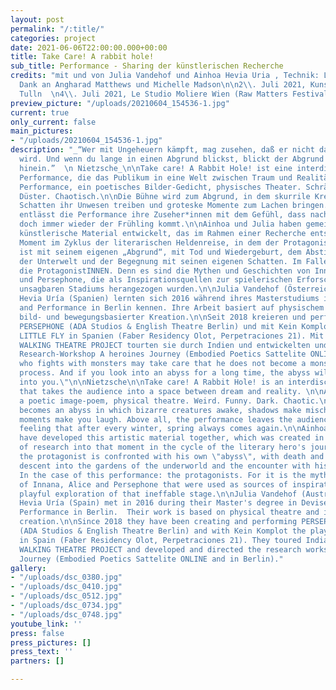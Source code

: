 ```yaml
---
layout: post
permalink: "/:title/"
categories: project
date: 2021-06-06T22:00:00.000+00:00
title: Take Care! A rabbit hole!
sub_title: Performance - Sharing der künstlerischen Recherche
credits: "mit und von Julia Vandehof und Ainhoa Hevia Uria , Technik: Leroy Werner,
  Dank an Angharad Matthews und Michelle Madson\n\n2\\. Juli 2021, Kunstwerkstatt
  Tulln  \n4\\. Juli 2021, Le Studio Moliere Wien (Raw Matters Festival)"
preview_picture: "/uploads/20210604_154536-1.jpg"
current: true
only_current: false
main_pictures:
- "/uploads/20210604_154536-1.jpg"
description: "_“Wer mit Ungeheuern kämpft, mag zusehen, daß er nicht dabei zum Ungeheuer
  wird. Und wenn du lange in einen Abgrund blickst, blickt der Abgrund auch in dich
  hinein.”  \n Nietzsche_\n\nTake care! A Rabbit Hole! ist eine interdisziplinäre
  Performance, die das Publikum in eine Welt zwischen Traum und Realität bringt.\n\nEine
  Performance, ein poetisches Bilder-Gedicht, physisches Theater. Schräg. Witzig.
  Düster. Chaotisch.\n\nDie Bühne wird zum Abgrund, in dem skurrile Kreaturen erwachen,
  Schatten ihr Unwesen treiben und groteske Momente zum Lachen bringen. Vor allem
  entlässt die Performance ihre Zuseher*innen mit dem Gefühl, dass nach jedem Winter
  doch immer wieder der Frühling kommt.\n\nAinhoa und Julia haben gemeinsam dieses
  künstlerische Material entwickelt, das im Rahmen einer Recherche entstand über jenen
  Moment im Zyklus der literarischen Heldenreise, in dem der Protagonist konfrontiert
  ist mit seinem eigenen „Abgrund“, mit Tod und Wiedergeburt, dem Abstieg in die Gärten
  der Unterwelt und der Begegnung mit seinen eigenen Schatten. Im Falle dieser Performance:
  die ProtagonistINNEN. Denn es sind die Mythen und Geschichten von Innana, Alice
  und Persephone, die als Inspirationsquellen zur spielerischen Erforschung jenes
  unsagbaren Stadiums herangezogen wurden.\n\nJulia Vandehof (Österreich) und Ainhoa
  Hevia Uría (Spanien) lernten sich 2016 während ihres Masterstudiums in Devised Theatre
  and Performance in Berlin kennen. Ihre Arbeit basiert auf physischem Theater und
  bild- und bewegungsbasierter Kreation.\n\nSeit 2018 kreieren und performen sie gemeinsam
  PERSEPHONE (ADA Studios & English Theatre Berlin) und mit Kein Komplot das Stück
  LITTLE FLY in Spanien (Faber Residency Olot, Perpetraciones 21). Mit dem WHILST
  WALKING THEATRE PROJECT tourten sie durch Indien und entwickelten und leiteten den
  Research-Workshop A heroines Journey (Embodied Poetics Sattelite ONLINE und in Berlin).\n\n***\n\n\"He
  who fights with monsters may take care that he does not become a monster in the
  process. And if you look into an abyss for a long time, the abyss will also look
  into you.\"\n\nNietzsche\n\nTake care! A Rabbit Hole! is an interdisciplinary performance
  that takes the audience into a space between dream and reality. \n\nA performance,
  a poetic image-poem, physical theatre. Weird. Funny. Dark. Chaotic.\n\nThe stage
  becomes an abyss in which bizarre creatures awake, shadows make mischief and grotesque
  moments make you laugh. Above all, the performance leaves the audience with the
  feeling that after every winter, spring always comes again.\n\nAinhoa and Julia
  have developed this artistic material together, which was created in the course
  of research into that moment in the cycle of the literary hero's journey in which
  the protagonist is confronted with his own \"abyss\", with death and rebirth, the
  descent into the gardens of the underworld and the encounter with his own shadows.
  In the case of this performance: the protagonists. For it is the myths and stories
  of Innana, Alice and Persephone that were used as sources of inspiration for the
  playful exploration of that ineffable stage.\n\nJulia Vandehof (Austria) and Ainhoa
  Hevia Uría (Spain) met in 2016 during their Master's degree in Devised Theatre and
  Performance in Berlin.  Their work is based on physical theatre and image- and movement-based
  creation.\n\nSince 2018 they have been creating and performing PERSEPHONE together
  (ADA Studios & English Theatre Berlin) and with Kein Komplot the play LITTLE FLY
  in Spain (Faber Residency Olot, Perpetraciones 21). They toured India with the WHILST
  WALKING THEATRE PROJECT and developed and directed the research workshop A heroines
  Journey (Embodied Poetics Sattelite ONLINE and in Berlin)."
gallery:
- "/uploads/dsc_0380.jpg"
- "/uploads/dsc_0410.jpg"
- "/uploads/dsc_0512.jpg"
- "/uploads/dsc_0734.jpg"
- "/uploads/dsc_0748.jpg"
youtube_link: ''
press: false
press_pictures: []
press_text: ''
partners: []

---
```

